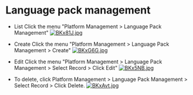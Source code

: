 # Language pack management

* List Click the menu "Platform Management > Language Pack Management"
[![BKx81J.jpg](https://v1.ax1x.com/2022/10/14/BKx81J.jpg)](https://x.imgtu.com/i/BKx81J)

* Create Click the menu "Platform Management > Language Pack Management > Create"
[![BKxG6G.jpg](https://v1.ax1x.com/2022/10/14/BKxG6G.jpg)](https://x.imgtu.com/i/BKxG6G)

* Edit Click the menu "Platform Management > Language Pack Management > Select Record > Click Edit"
[![BKx5NB.jpg](https://v1.ax1x.com/2022/10/14/BKx5NB.jpg)](https://x.imgtu.com/i/BKx5NB)

* To delete, click Platform Management > Language Pack Management > Select Record > Click Delete.
[![BKxAvt.jpg](https://v1.ax1x.com/2022/10/14/BKxAvt.jpg)](https://x.imgtu.com/i/BKxAvt)
